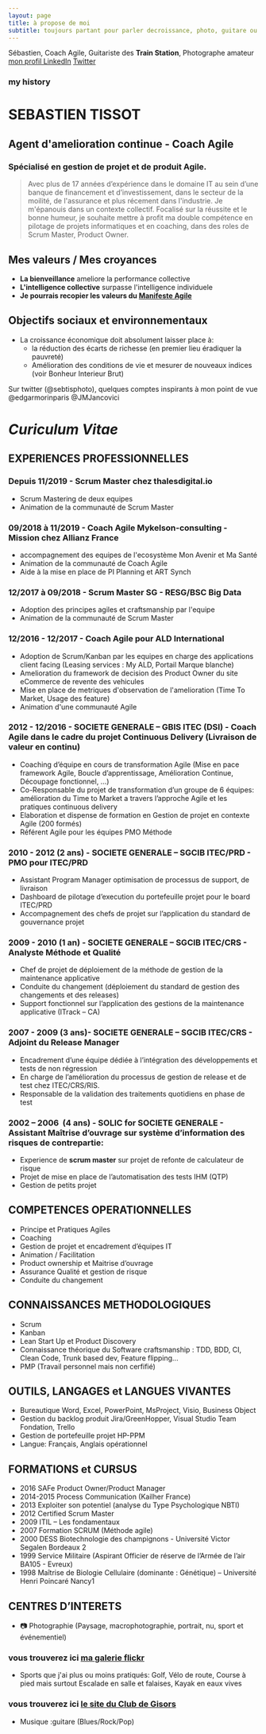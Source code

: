 ```yaml
---
layout: page
title: à propose de moi
subtitle: toujours partant pour parler decroissance, photo, guitare ou Agilité
---
```


Sébastien, Coach Agile, Guitariste des **Train Station**, Photographe amateur
[mon profil LinkedIn](https://www.linkedin.com/in/sebtissot-agile/)
[Twitter](https://twitter.com/SebTisPhoto)

### my history

# SEBASTIEN TISSOT
## Agent d'amelioration continue - Coach Agile
### Spécialisé en gestion de projet et de produit Agile.
>Avec plus de 17 années d’expérience dans le domaine IT au sein d’une banque de financement et d’investissement, dans le secteur de la moilité, de l'assurance et plus récement dans l'industrie. Je m'épanouis dans un contexte collectif.
>Focalisé sur la réussite et le bonne humeur, je souhaite mettre à profit ma double compétence en pilotage de projets informatiques et en coaching, dans des roles de Scrum Master, Product Owner.

## Mes valeurs / Mes croyances
* __La bienveillance__ ameliore la performance collective
* __L'intelligence collective__ surpasse l'intelligence individuele
* __Je pourrais recopier les valeurs du [Manifeste Agile](http://www.agilemanifesto.org)__ 

## Objectifs sociaux et environnementaux
* La croissance économique doit absolument laisser place à:
	* la réduction des écarts de richesse (en premier lieu éradiquer la pauvreté)
	* Amélioration des conditions de vie et mesurer de nouveaux indices (voir Bonheur Interieur Brut)


Sur twitter (@sebtisphoto), quelques comptes inspirants à mon point de vue @edgarmorinparis  @JMJancovici


# _Curiculum Vitae_

## EXPERIENCES PROFESSIONNELLES
### Depuis 11/2019 - Scrum Master chez thalesdigital.io
* Scrum Mastering de deux equipes 
* Animation de la communauté de Scrum Master

### 09/2018 à 11/2019 - Coach Agile Mykelson-consulting - Mission chez Allianz France
* accompagnement des equipes de l'ecosystème Mon Avenir et Ma Santé 
* Animation de la communauté de Coach Agile
* Aide à la mise en place de PI Planning et ART Synch

### 12/2017 à 09/2018 - Scrum Master SG - RESG/BSC Big Data
* Adoption des principes agiles et craftsmanship par l'equipe
* Animation de la communauté de Scrum Master

### 12/2016 - 12/2017 - Coach Agile pour ALD International
* Adoption de Scrum/Kanban par les equipes en charge des applications client facing (Leasing services : My ALD, Portail Marque blanche) 
* Amelioration du framework de decision des Product Owner du site eCommerce de revente des vehicules
* Mise en place de metriques d'observation de l'amelioration (Time To Market, Usage des feature)
* Animation d'une communauté Agile

### 2012 - 12/2016 -   SOCIETE GENERALE – GBIS  ITEC (DSI) - Coach Agile dans le cadre du projet Continuous Delivery (Livraison de valeur en continu)
* Coaching d’équipe en cours de transformation Agile (Mise en pace framework Agile, Boucle d’apprentissage, Amélioration Continue, Découpage fonctionnel, …)
* Co-Responsable du projet de transformation d’un groupe de 6 équipes: amélioration du Time to Market a travers l’approche Agile et les pratiques continuous delivery
* Elaboration et dispense de formation en Gestion de projet en contexte Agile (200 formés)
* Référent Agile pour les équipes PMO Méthode

### 2010 - 2012 (2 ans) -   SOCIETE GENERALE – SGCIB  ITEC/PRD - PMO pour ITEC/PRD 
* Assistant Program Manager optimisation de processus de support, de livraison 
* Dashboard de pilotage d’execution du portefeuille projet pour le board ITEC/PRD
* Accompagnement des chefs de projet sur l’application du standard de gouvernance projet

### 2009 - 2010 (1 an) -   SOCIETE GENERALE – SGCIB  ITEC/CRS - Analyste Méthode et Qualité
* Chef de projet de déploiement de la méthode de gestion de la maintenance applicative 
* Conduite du changement (déploiement du standard de gestion des changements et des releases)
* Support fonctionnel sur l’application des gestions de la maintenance applicative (ITrack – CA)

### 2007 - 2009 (3 ans)- SOCIETE GENERALE – SGCIB  ITEC/CRS - Adjoint du Release Manager
* Encadrement d’une équipe dédiée à l’intégration des développements et tests de non régression
* En charge de l’amélioration du processus de gestion de release et de test chez ITEC/CRS/RIS.
* Responsable de la validation des traitements quotidiens en phase de test 

### 2002 – 2006  (4 ans) - SOLIC for SOCIETE GENERALE - Assistant Maîtrise d’ouvrage sur système d’information des  risques de contrepartie: 
* Experience de __scrum master__ sur projet de refonte de calculateur de risque
* Projet de mise en place de l’automatisation des tests IHM (QTP)
* Gestion de petits projet

## COMPETENCES OPERATIONNELLES
* Principe et Pratiques Agiles
* Coaching 
* Gestion de projet et encadrement d’équipes IT
* Animation / Facilitation
* Product ownership et Maitrise d’ouvrage
* Assurance Qualité et gestion de risque
* Conduite du changement

## CONNAISSANCES METHODOLOGIQUES
* Scrum
* Kanban
* Lean Start Up et Product Discovery
* Connaissance théorique du Software craftsmanship : TDD, BDD, CI, Clean Code, Trunk based dev, Feature flipping...
* PMP (Travail personnel mais non cerfifié)

## OUTILS, LANGAGES et LANGUES VIVANTES
* Bureautique						Word, Excel, PowerPoint, MsProject, Visio, Business Object
* Gestion du backlog produit		Jira/GreenHopper, Visual Studio Team Fondation, Trello
* Gestion de portefeuille projet	HP-PPM
* Langue:							Français, Anglais opérationnel

## FORMATIONS et CURSUS
* 2016		SAFe Product Owner/Product Manager
* 2014-2015	Process Communication (Kailher France)
* 2013		Exploiter son potentiel (analyse du Type Psychologique NBTI)
* 2012		Certified Scrum Master
* 2009		ITIL – Les fondamentaux
* 2007		Formation SCRUM (Méthode agile)
* 2000		DESS Biotechnologie des champignons - Université Victor Segalen Bordeaux 2
* 1999		Service Militaire (Aspirant Officier de réserve de l’Armée de l’air BA105 - Evreux)
* 1998		Maîtrise de Biologie Cellulaire (dominante : Génétique) – Université Henri Poincaré Nancy1

## CENTRES D’INTERETS
* :camera: Photographie (Paysage, macrophotographie, portrait, nu, sport et événementiel)
### vous trouverez ici [ma galerie flickr](http://www.fluidr.com/photos/sebtis)
* Sports que j'ai plus ou moins pratiqués: Golf, Vélo de route, Course à pied mais surtout Escalade en salle et falaises, Kayak en eaux vives 
### vous trouverez ici [le site du Club de Gisors](http://www.varapeure.fr)
* Musique :guitare (Blues/Rock/Pop)
